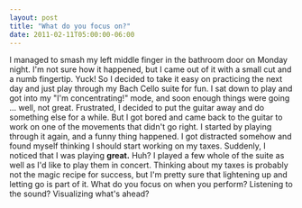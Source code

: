 ```yaml
---
layout: post
title: "What do you focus on?"
date: 2011-02-11T05:00:00-06:00
---
```


I managed to smash my left middle finger in the bathroom door on Monday night. I'm not sure how it happened, but I came out of it with a small cut and a numb fingertip. Yuck!
So I decided to take it easy on practicing the next day and just play through my Bach Cello suite for fun. I sat down to play and got into my "I'm concentrating!" mode, and soon enough things were going ... well, not great. 
Frustrated, I decided to put the guitar away and do something else for a while. But I got bored and came back to the guitar to work on one of the movements that didn't go right. I started by playing through it again, and a funny thing happened.
I got distracted somehow and found myself thinking I should start working on my taxes. Suddenly, I noticed that I was playing **great.** Huh? I played a few whole of the suite as well as I'd like to play them in concert. 
Thinking about my taxes is probably not the magic recipe for success, but I'm pretty sure that lightening up and letting go is part of it.
What do you focus on when you perform? Listening to the sound? Visualizing what's ahead?

